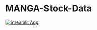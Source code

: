 # MANGA-Stock-Data


[![Streamlit App](https://static.streamlit.io/badges/streamlit_badge_black_white.svg)](https://manga-stock-data.onrender.com/)
